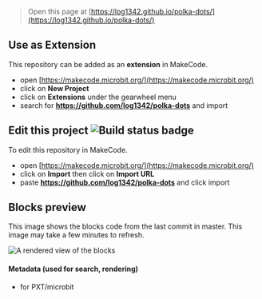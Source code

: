 
> Open this page at [https://log1342.github.io/polka-dots/](https://log1342.github.io/polka-dots/)

## Use as Extension

This repository can be added as an **extension** in MakeCode.

* open [https://makecode.microbit.org/](https://makecode.microbit.org/)
* click on **New Project**
* click on **Extensions** under the gearwheel menu
* search for **https://github.com/log1342/polka-dots** and import

## Edit this project ![Build status badge](https://github.com/log1342/polka-dots/workflows/MakeCode/badge.svg)

To edit this repository in MakeCode.

* open [https://makecode.microbit.org/](https://makecode.microbit.org/)
* click on **Import** then click on **Import URL**
* paste **https://github.com/log1342/polka-dots** and click import

## Blocks preview

This image shows the blocks code from the last commit in master.
This image may take a few minutes to refresh.

![A rendered view of the blocks](https://github.com/log1342/polka-dots/raw/master/.github/makecode/blocks.png)

#### Metadata (used for search, rendering)

* for PXT/microbit
<script src="https://makecode.com/gh-pages-embed.js"></script><script>makeCodeRender("{{ site.makecode.home_url }}", "{{ site.github.owner_name }}/{{ site.github.repository_name }}");</script>
